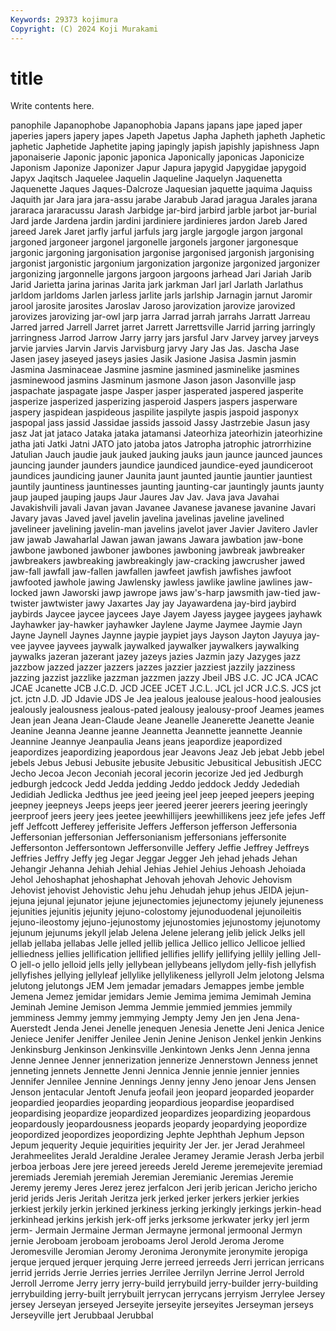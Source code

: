 ```yaml
---
Keywords: 29373 kojimura
Copyright: (C) 2024 Koji Murakami
---
```


# title

Write contents here.



panophile Japanophobe Japanophobia Japans japans jape japed japer japeries
japers japery japes Japeth Japetus Japha Japheth japheth Japhetic japhetic
Japhetide Japhetite japing japingly japish japishly japishness Japn japonaiserie Japonic
japonic japonica Japonically japonicas Japonicize Japonism Japonize Japonizer Japur Japura
japygid Japygidae japygoid Japyx Jaqitsch Jaquelee Jaquelin Jaqueline Jaquelyn Jaquenetta
Jaquenette Jaques Jaques-Dalcroze Jaquesian jaquette jaquima Jaquiss Jaquith jar Jara
jara jara-assu jarabe Jarabub Jarad jaragua Jarales jarana jararaca jararacussu
Jarash Jarbidge jar-bird jarbird jarble jarbot jar-burial Jard jarde Jardena
jardin jardini jardiniere jardinieres jardon Jareb Jared jareed Jarek Jaret
jarfly jarful jarfuls jarg jargle jargogle jargon jargonal jargoned jargoneer
jargonel jargonelle jargonels jargoner jargonesque jargonic jargoning jargonisation jargonise jargonised
jargonish jargonising jargonist jargonistic jargonium jargonization jargonize jargonized jargonizer jargonizing
jargonnelle jargons jargoon jargoons jarhead Jari Jariah Jarib Jarid Jarietta
jarina jarinas Jarita jark jarkman Jarl jarl Jarlath Jarlathus jarldom
jarldoms Jarlen jarless jarlite jarls jarlship Jarnagin jarnut Jaromir jarool
jarosite jarosites Jaroslav Jaroso jarovization jarovize jarovized jarovizes jarovizing jar-owl
jarp jarra Jarrad jarrah jarrahs Jarratt Jarreau Jarred jarred Jarrell
Jarret jarret Jarrett Jarrettsville Jarrid jarring jarringly jarringness Jarrod Jarrow
Jarry jarry jars jarsful Jarv Jarvey jarvey jarveys jarvie jarvies
Jarvin Jarvis Jarvisburg jarvy Jary Jas Jas. Jascha Jase Jasen
jasey jaseyed jaseys jasies Jasik Jasione Jasisa Jasmin jasmin Jasmina
Jasminaceae Jasmine jasmine jasmined jasminelike jasmines jasminewood jasmins Jasminum jasmone
Jason jason Jasonville jasp jaspachate jaspagate jaspe Jasper jasper jasperated
jaspered jasperite jasperize jasperized jasperizing jasperoid Jaspers jaspers jasperware jaspery
jaspidean jaspideous jaspilite jaspilyte jaspis jaspoid jasponyx jaspopal jass jassid
Jassidae jassids jassoid Jassy Jastrzebie Jasun jasy jasz Jat jat
jataco Jataka jataka jatamansi Jateorhiza jateorhizin jateorhizine jatha jati Jatki
Jatni JATO jato jatoba jatos Jatropha jatrophic jatrorrhizine Jatulian Jauch
jaudie jauk jauked jauking jauks jaun jaunce jaunced jaunces jauncing
jaunder jaunders jaundice jaundiced jaundice-eyed jaundiceroot jaundices jaundicing jauner Jaunita
jaunt jaunted jauntie jauntier jauntiest jauntily jauntiness jauntinesses jaunting jaunting-car
jauntingly jaunts jaunty jaup jauped jauping jaups Jaur Jaures Jav
Jav. Java java Javahai Javakishvili javali Javan javan Javanee Javanese
javanese javanine Javari Javary javas Javed javel javelin javelina javelinas
javeline javelined javelineer javelining javelin-man javelins javelot javer Javier Javitero
Javler jaw jawab Jawaharlal Jawan jawan jawans Jawara jawbation jaw-bone
jawbone jawboned jawboner jawbones jawboning jawbreak jawbreaker jawbreakers jawbreaking jawbreakingly
jaw-cracking jawcrusher jawed jaw-fall jawfall jaw-fallen jawfallen jawfeet jawfish jawfishes
jawfoot jawfooted jawhole jawing Jawlensky jawless jawlike jawline jawlines jaw-locked
jawn Jaworski jawp jawrope jaws jaw's-harp jawsmith jaw-tied jaw-twister jawtwister
jawy Jaxartes Jay jay Jayawardena jay-bird jaybird jaybirds Jaycee jaycee
jaycees Jaye Jayem Jayess jaygee jaygees jayhawk Jayhawker jay-hawker jayhawker
Jaylene Jayme Jaymee Jaymie Jayn Jayne Jaynell Jaynes Jaynne jaypie
jaypiet jays Jayson Jayton Jayuya jay-vee jayvee jayvees jaywalk jaywalked
jaywalker jaywalkers jaywalking jaywalks jazeran jazerant jazey jazeys jazies Jazmin
jazy Jazyges jazz jazzbow jazzed jazzer jazzers jazzes jazzier jazziest
jazzily jazziness jazzing jazzist jazzlike jazzman jazzmen jazzy Jbeil JBS
J.C. JC JCA JCAC JCAE Jcanette JCB J.C.D. JCD JCEE
JCET J.C.L. JCL jcl JCR J.C.S. JCS jct jct. jctn
J.D. JD Jdavie JDS Je Jea jealous jealouse jealous-hood jealousies
jealously jealousness jealous-pated jealousy jealousy-proof Jeames jeames Jean jean Jeana
Jean-Claude Jeane Jeanelle Jeanerette Jeanette Jeanie Jeanine Jeanna Jeanne jeanne
Jeannetta Jeannette jeannette Jeannie Jeannine Jeannye Jeanpaulia Jeans jeans jeapordize
jeapordized jeapordizes jeapordizing jeapordous jear Jeavons Jeaz Jeb jebat Jebb
jebel jebels Jebus Jebusi Jebusite jebusite Jebusitic Jebusitical Jebusitish JECC
Jecho Jecoa Jecon Jeconiah jecoral jecorin jecorize Jed jed Jedburgh
jedburgh jedcock Jedd Jedda jedding Jeddo jeddock Jeddy Jedediah Jedidiah
Jedlicka Jedthus jee jeed jeeing jeel jeep jeeped jeepers jeeping
jeepney jeepneys Jeeps jeeps jeer jeered jeerer jeerers jeering jeeringly
jeerproof jeers jeery jees jeetee jeewhillijers jeewhillikens jeez jefe jefes
Jeff jeff Jeffcott Jefferey jefferisite Jeffers Jefferson jefferson Jeffersonia Jeffersonian
jeffersonian Jeffersonianism jeffersonians jeffersonite Jeffersonton Jeffersontown Jeffersonville Jeffery Jeffie Jeffrey
Jeffreys Jeffries Jeffry Jeffy jeg Jegar Jeggar Jegger Jeh jehad
jehads Jehan Jehangir Jehanna Jehiah Jehial Jehias Jehiel Jehius Jehoash
Jehoiada Jehol Jehoshaphat jehoshaphat Jehovah jehovah Jehovic Jehovism Jehovist jehovist
Jehovistic Jehu jehu Jehudah jehup jehus JEIDA jejun- jejuna jejunal
jejunator jejune jejunectomies jejunectomy jejunely jejuneness jejunities jejunitis jejunity jejuno-colostomy
jejunoduodenal jejunoileitis jejuno-ileostomy jejuno-jejunostomy jejunostomies jejunostomy jejunotomy jejunum jejunums jekyll
jelab Jelena Jelene jelerang jelib jelick Jelks jell jellab jellaba
jellabas Jelle jelled jellib jellica Jellico jellico Jellicoe jellied jelliedness
jellies jellification jellified jellifies jellify jellifying jellily jelling Jell-O jell-o
jello jelloid jells jelly jellybean jellybeans jellydom jelly-fish jellyfish jellyfishes
jellying jellyleaf jellylike jellylikeness jellyroll Jelm jelotong Jelsma jelutong jelutongs
JEM Jem jemadar jemadars Jemappes jembe jemble Jemena Jemez jemidar
jemidars Jemie Jemima jemima Jemimah Jemina Jeminah Jemine Jemison Jemma
Jemmie jemmied jemmies jemmily jemminess Jemmy jemmy jemmying Jempty Jemy
Jen jen Jena Jena-Auerstedt Jenda Jenei Jenelle jenequen Jenesia Jenette
Jeni Jenica Jenice Jeniece Jenifer Jeniffer Jenilee Jenin Jenine Jenison
Jenkel jenkin Jenkins Jenkinsburg Jenkinson Jenkinsville Jenkintown Jenks Jenn Jenna
jenna Jenne Jennee Jenner jennerization jennerize Jennerstown Jenness jennet jenneting
jennets Jennette Jenni Jennica Jennie jennie jennier jennies Jennifer Jennilee
Jennine Jennings Jenny jenny Jeno jenoar Jens Jensen Jenson jentacular
Jentoft Jenufa jeofail jeon jeopard jeoparded jeoparder jeopardied jeopardies jeoparding
jeopardious jeopardise jeopardised jeopardising jeopardize jeopardized jeopardizes jeopardizing jeopardous jeopardously
jeopardousness jeopards jeopardy jeopardying jeopordize jeopordized jeopordizes jeopordizing Jephte Jephthah
Jephum Jepson Jepum jequerity Jequie jequirities jequirity Jer Jer. jer
Jerad Jerahmeel Jerahmeelites Jerald Jeraldine Jeralee Jeramey Jeramie Jerash Jerba
jerbil jerboa jerboas Jere jere jereed jereeds Jereld Jereme jeremejevite
jeremiad jeremiads Jeremiah jeremiah Jeremian Jeremianic Jeremias Jeremie Jeremy jeremy
Jeres Jerez jerez jerfalcon Jeri jerib jerican Jericho jericho jerid
jerids Jeris Jeritah Jeritza jerk jerked jerker jerkers jerkier jerkies
jerkiest jerkily jerkin jerkined jerkiness jerking jerkingly jerkings jerkin-head jerkinhead
jerkins jerkish jerk-off jerks jerksome jerkwater jerky jerl jerm jerm-
Jermain Jermaine Jerman Jermayne jermonal jermoonal Jermyn jernie Jeroboam jeroboam
jeroboams Jerol Jerold Jeroma Jerome Jeromesville Jeromian Jeromy Jeronima Jeronymite
jeronymite jeropiga jerque jerqued jerquer jerquing Jerre jerreed jerreeds Jerri
jerrican jerricans jerrid jerrids Jerrie Jerries jerries Jerrilee Jerrilyn Jerrine
Jerrol Jerrold Jerroll Jerrome Jerry jerry jerry-build jerrybuild jerry-builder jerry-building
jerrybuilding jerry-built jerrybuilt jerrycan jerrycans jerryism Jerrylee Jersey jersey Jerseyan
jerseyed Jerseyite jerseyite jerseyites Jerseyman jerseys Jerseyville jert Jerubbaal Jerubbal
